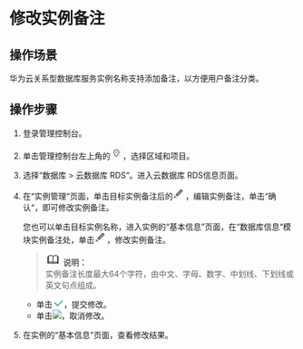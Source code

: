 # 修改实例备注<a name="rds_05_0026"></a>

## 操作场景<a name="section241540814823"></a>

华为云关系型数据库服务实例名称支持添加备注，以方便用户备注分类。

## 操作步骤<a name="section4193143613586"></a>

1.  登录管理控制台。
2.  单击管理控制台左上角的![](figures/Region灰色图标.png)，选择区域和项目。
3.  选择“数据库  \>  云数据库 RDS“。进入云数据库 RDS信息页面。
4.  在“实例管理“页面，单击目标实例备注后的![](figures/修改名称和端口-6.png)，编辑实例备注，单击“确认“，即可修改实例备注。

    您也可以单击目标实例名称，进入实例的“基本信息”页面，在“数据库信息“模块实例备注处，单击![](figures/修改名称和端口-7.png)，修改实例备注。

    >![](public_sys-resources/icon-note.gif) **说明：**   
    >实例备注长度最大64个字符，由中文、字母、数字、中划线、下划线或英文句点组成。  

    -   单击![](figures/提交-2-8.png)，提交修改。
    -   单击![](figures/kwx318612-GAUSS-DBaaS-image-19240b98-7879-4974-9a25-c7c1072f8abf-9.png)，取消修改。

5.  在实例的“基本信息”页面，查看修改结果。

